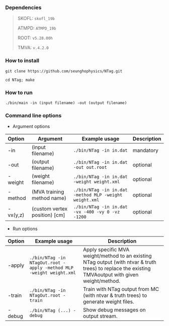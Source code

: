 ### Dependencies

> SKOFL: `skofl_19b`
> 
> ATMPD: `ATMPD_19b`
>
> ROOT: `v5.28.00h`
> 
> TMVA: `v.4.2.0`

### How to install
```
git clone https://github.com/seunghophysics/NTag.git
```
```
cd NTag; make
```

### How to run
```
./bin/main -in (input filename) -out (output filename)
```

### Command line options

* Argument options

| Option | Argument | Example usage | Description  |
|:------------|---|------------------------|----------------|
| -in  | (input filename) | `./bin/NTag -in in.dat` | mandatory |
| -out  |(output filename) | `./bin/NTag -in in.dat -out out.root` | optional |
| -weight | (weight filename) | `./bin/NTag -in in.dat -weight weight.xml` | optional |
| -method | (MVA training method name) | `./bin/NTag -in in.dat -method MLP -weight weight.xml` | optional |
| -vx(y,z) | (custom vertex position) [cm] | `./bin/NTag -in in.dat -vx -400 -vy 0 -vz -1200`  | optional |

* Run options

| Option | Example usage | Description  |
|:-------|------------------------|----------------|
| -apply  | `./bin/NTag -in NTagOut.root -apply -method MLP -weight weight.xml` | Apply specific MVA weight/method to an existing NTag output (with ntvar & truth trees) to replace the existing TMVAoutput with given weight/method. |
| -train  | `./bin/NTag -in NTagOut.root -train` | Train with NTag output from MC (with ntvar & truth trees) to generate weight files. |
| -debug  | `./bin/NTag (...) -debug` | Show debug messages on output stream. |